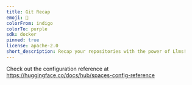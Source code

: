 ```yaml
---
title: Git Recap 
emoji: 🚀
colorFrom: indigo
colorTo: purple
sdk: docker
pinned: true
license: apache-2.0
short_description: Recap your repositories with the power of Llms!
---
```


Check out the configuration reference at https://huggingface.co/docs/hub/spaces-config-reference
